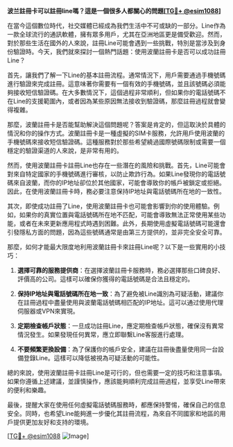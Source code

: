 **波兰註冊卡可以註冊line嗎？這是一個很多人都關心的問題[[TG💪+ @esim1088](https://t.me/s/esim1088)]**

在當今這個數位時代，社交媒體已經成為我們生活中不可或缺的一部分。Line作為一款全球流行的通訊軟體，擁有眾多用戶，尤其在亞洲地區更是備受歡迎。然而，對於那些生活在國外的人來說，註冊Line可能會遇到一些挑戰，特別是當涉及到身份驗證時。今天，我們就來探討一個熱門話題：使用波蘭註冊卡是否可以成功註冊Line？

首先，讓我們了解一下Line的基本註冊流程。通常情況下，用戶需要通過手機號碼進行驗證來完成註冊。這意味著你需要有一個有效的手機號碼，並且該號碼必須能夠接收短信驗證碼。在大多數情況下，這個過程非常順利，但如果你的電話號碼不在Line的支援範圍內，或者因為某些原因無法接收到驗證碼，那麼註冊過程就會變得複雜。

那麼，波蘭註冊卡是否能幫助解決這個問題呢？答案是肯定的，但這取決於具體的情況和你的操作方式。波蘭註冊卡是一種虛擬的SIM卡服務，允許用戶使用波蘭的手機號碼來接收短信驗證碼。這種服務對於那些希望繞過國際號碼限制或需要一個穩定的驗證渠道的人來說，是非常有用的。

然而，使用波蘭註冊卡註冊Line也存在一些潛在的風險和挑戰。首先，Line可能會對來自特定國家的手機號碼進行審核，以防止欺詐行為。如果Line發現你的電話號碼來自波蘭，而你的IP地址卻位於其他國家，可能會導致你的帳戶被鎖定或拒絕。因此，在使用波蘭註冊卡時，務必要注意保持IP地址與電話號碼所在地的一致性。

其次，即使成功註冊了Line，使用波蘭註冊卡也可能會影響到你的使用體驗。例如，如果你的真實位置與電話號碼所在地不匹配，可能會導致無法正常使用某些功能，或者在未來更新應用程式時遇到困難。此外，長期使用虛擬電話號碼可能還會引發隱私方面的問題，因為這些號碼通常是由第三方提供的，並非完全安全可靠。

那麼，如何才能最大限度地利用波蘭註冊卡來註冊Line呢？以下是一些實用的小技巧：

1. **選擇可靠的服務提供商**：在選擇波蘭註冊卡服務時，務必選擇那些口碑良好、評價高的公司。這樣可以確保你獲得的電話號碼是合法且穩定的。
   
2. **保持IP地址與電話號碼所在地一致**：為了避免被Line識別為可疑活動，建議你在註冊過程中盡量使用與波蘭電話號碼相匹配的IP地址。這可以通过使用代理伺服器或VPN來實現。

3. **定期檢查帳戶狀態**：一旦成功註冊Line，應定期檢查帳戶狀態，確保沒有異常情況發生。如果發現任何異常，應立即聯繫Line客服進行處理。

4. **不要頻繁更換設備**：為了保護你的帳戶安全，建議在註冊後盡量使用同一台設備登錄Line。這樣可以降低被視為可疑活動的可能性。

總的來說，使用波蘭註冊卡註冊Line是可行的，但也需要一定的技巧和注意事項。如果你遵循上述建議，並謹慎操作，應該能夠順利完成註冊過程，並享受Line帶來的便利和樂趣。

最後，提醒大家在使用任何虛擬電話號碼服務時，都應保持警惕，確保自己的信息安全。同時，也希望Line能夠進一步優化其註冊流程，為來自不同國家和地區的用戶提供更加友好和支持的環境。

[[TG💪+ @esim1088](https://t.me/s/esim1088) ![Image](https://i.postimg.cc/4NQfJmqS/Snipaste-2025-05-13-00-14-12.png)]